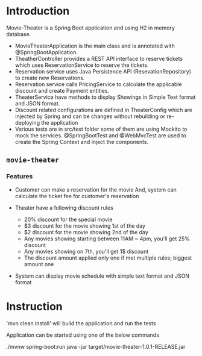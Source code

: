 # Introduction
Movie-Theater is a Spring Boot application and using H2 in memory database.

* MovieTheaterApplication is the main class and is annotated with @SpringBootApplication.
* TheatherController provides a REST API interface to reserve tickets which uses ReservationService to reserve the tickets.
* Reservation service uses Java Persistence API (ResevationRepository) to create new Reservations.
* Reservation service  calls PricingService to calculate the applicable discount and create Payment entities.
* TheaterService have methods to display Showings in Simple Text format and JSON format.
* Discount related configurations are defined in TheaterConfig which are injected by Spring and can be changes without rebuilding or re-deploying the application 
* Various tests are in src/test folder some of them are using Mockito to mock the services. @SpringBootTest and @WebMvcTest are used    to create the Spring Context and inject the components.

## `movie-theater`

### Features
* Customer can make a reservation for the movie
  And, system can calculate the ticket fee for customer's reservation
* Theater have a following discount rules
  * 20% discount for the special movie
  * $3 discount for the movie showing 1st of the day
  * $2 discount for the movie showing 2nd of the day
  * Any movies showing starting between 11AM ~ 4pm, you'll get 25% discount
  * Any movies showing on 7th, you'll get 1$ discount
  * The discount amount applied only one if met multiple rules; biggest amount one
  
* System can display movie schedule with simple text format and JSON format

# Instruction
'mvn clean install' will build the application and run the tests

Application can be started using one of the below commands

./mvnw spring-boot:run
java -jar target/movie-theater-1.0.1-RELEASE.jar
